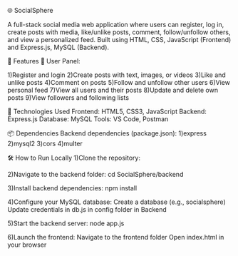 🌐 SocialSphere

A full-stack social media web application where users can register, log in, create posts with media, like/unlike posts, comment, follow/unfollow others, and view a personalized feed.
Built using HTML, CSS, JavaScript (Frontend) and Express.js, MySQL (Backend).

🚀 Features
👤 User Panel:

1)Register and login
2)Create posts with text, images, or videos
3)Like and unlike posts
4)Comment on posts
5)Follow and unfollow other users
6)View personal feed
7)View all users and their posts
8)Update and delete own posts
9)View followers and following lists


🧰 Technologies Used
Frontend: HTML5, CSS3, JavaScript
Backend: Express.js
Database: MySQL
Tools: VS Code, Postman

📦 Dependencies
Backend dependencies (package.json):
1)express
2)mysql2
3)cors
4)multer

🛠️ How to Run Locally
1)Clone the repository:


2)Navigate to the backend folder:
cd SocialSphere/backend

3)Install backend dependencies:
npm install

4)Configure your MySQL database:
Create a database (e.g., socialsphere)
Update credentials in db.js in config folder in Backend

5)Start the backend server:
node app.js

6)Launch the frontend:
Navigate to the frontend folder
Open index.html in your browser





